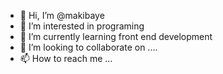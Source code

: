 - 👋 Hi, I’m @makibaye
- 👀 I’m interested in programing
- 🌱 I’m currently learning front end development
- 💞️ I’m looking to collaborate on ....
- 📫 How to reach me ...

<!---
makibaye/makibaye is a ✨ special ✨ repository because its `README.md` (this file) appears on your GitHub profile.
You can click the Preview link to take a look at your changes.
--->
